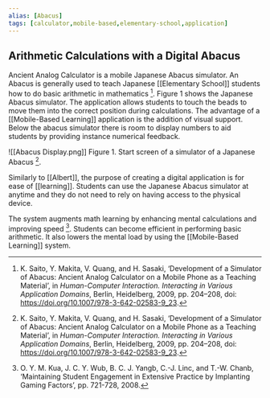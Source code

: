 ```yaml
---
alias: [Abacus]
tags: [calculator,mobile-based,elementary-school,application]
---
```


## Arithmetic Calculations with a Digital Abacus

Ancient Analog Calculator is a mobile Japanese Abacus simulator. An Abacus is generally used to teach Japanese [[Elementary School]] students how to do basic arithmetic in mathematics [^1]. Figure 1 shows the Japanese Abacus simulator. The application allows students to touch the beads to move them into the correct position during calculations. The advantage of a [[Mobile-Based Learning]] application is the addition of visual support. Below the abacus simulator there is room to display numbers to aid students by providing instance numerical feedback.

![[Abacus Display.png]]
Figure 1. Start screen of a simulator of a Japanese Abacus [^1].

Similarly to [[Albert]], the purpose of creating a digital application is for ease of [[learning]]. Students can use the Japanese Abacus simulator at anytime and they do not need to rely on having access to the physical device.

The system augments math learning by enhancing mental calculations and improving speed [^2]. Students can become efficient in performing basic arithmetic. It also lowers the mental load by using the [[Mobile-Based Learning]] system.

[^1]: K. Saito, Y. Makita, V. Quang, and H. Sasaki, ‘Development of a Simulator of Abacus: Ancient Analog Calculator on a Mobile Phone as a Teaching Material’, in _Human-Computer Interaction. Interacting in Various Application Domains_, Berlin, Heidelberg, 2009, pp. 204–208, doi: https://doi.org/10.1007/978-3-642-02583-9_23.
[^2]: O. Y. M. Kua, J. C. Y. Wub, B. C. J. Yangb, C.-J. Linc, and T.-W. Chanb, ‘Maintaining Student Engagement in Extensive Practice by Implanting Gaming Factors’, pp. 721-728, 2008.